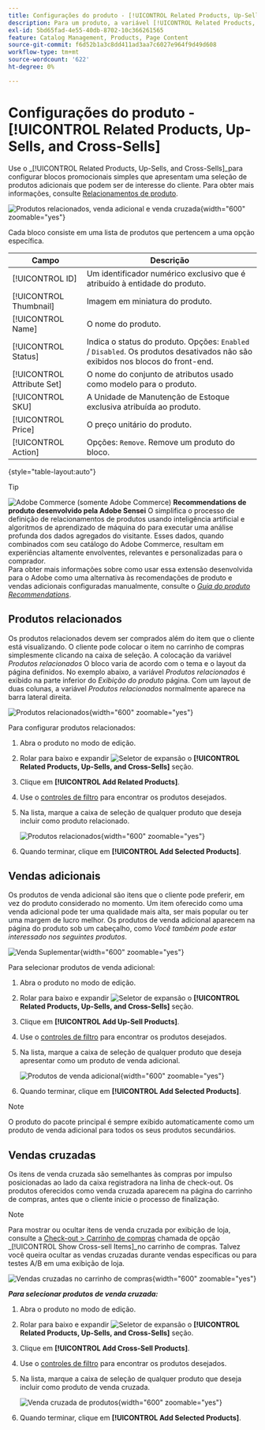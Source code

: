 ```yaml
---
title: Configurações do produto - [!UICONTROL Related Products, Up-Sells, and Cross-Sells]
description: Para um produto, a variável [!UICONTROL Related Products, Up-Sells, and Cross-Sells] as configurações definem blocos promocionais simples na página do produto que destacam uma seleção de produtos adicionais.
exl-id: 5bd65fad-4e55-40db-8702-10c366261565
feature: Catalog Management, Products, Page Content
source-git-commit: f6d52b1a3c8dd411ad3aa7c6027e964f9d49d608
workflow-type: tm+mt
source-wordcount: '622'
ht-degree: 0%

---
```


# Configurações do produto - [!UICONTROL Related Products, Up-Sells, and Cross-Sells]

Use o _[!UICONTROL Related Products, Up-Sells, and Cross-Sells]_para configurar blocos promocionais simples que apresentam uma seleção de produtos adicionais que podem ser de interesse do cliente. Para obter mais informações, consulte [Relacionamentos de produto](../merchandising-promotions/product-relationships.md).

![Produtos relacionados, venda adicional e venda cruzada](./assets/product-related-up-sell-cross-sell.png){width="600" zoomable="yes"}

Cada bloco consiste em uma lista de produtos que pertencem a uma opção específica.

| Campo | Descrição |
|--- |--- |
| [!UICONTROL ID] | Um identificador numérico exclusivo que é atribuído à entidade do produto. |
| [!UICONTROL Thumbnail] | Imagem em miniatura do produto. |
| [!UICONTROL Name] | O nome do produto. |
| [!UICONTROL Status] | Indica o status do produto. Opções: `Enabled` / `Disabled`. Os produtos desativados não são exibidos nos blocos do front-end. |
| [!UICONTROL Attribute Set] | O nome do conjunto de atributos usado como modelo para o produto. |
| [!UICONTROL SKU] | A Unidade de Manutenção de Estoque exclusiva atribuída ao produto. |
| [!UICONTROL Price] | O preço unitário do produto. |
| [!UICONTROL Action] | Opções: `Remove`. Remove um produto do bloco. |

{style="table-layout:auto"}

>[!TIP]
>
>![Adobe Commerce](../assets/adobe-logo.svg) (somente Adobe Commerce) **Recommendations de produto desenvolvido pela Adobe Sensei** O simplifica o processo de definição de relacionamentos de produtos usando inteligência artificial e algoritmos de aprendizado de máquina do para executar uma análise profunda dos dados agregados do visitante. Esses dados, quando combinados com seu catálogo do Adobe Commerce, resultam em experiências altamente envolventes, relevantes e personalizadas para o comprador.
><br/>
>Para obter mais informações sobre como usar essa extensão desenvolvida para o Adobe como uma alternativa às recomendações de produto e vendas adicionais configuradas manualmente, consulte o _[Guia do produto Recommendations](https://experienceleague.adobe.com/docs/commerce-merchant-services/product-recommendations/guide-overview.html)_.

## Produtos relacionados

Os produtos relacionados devem ser comprados além do item que o cliente está visualizando. O cliente pode colocar o item no carrinho de compras simplesmente clicando na caixa de seleção. A colocação da variável _Produtos relacionados_ O bloco varia de acordo com o tema e o layout da página definidos. No exemplo abaixo, a variável _Produtos relacionados_ é exibido na parte inferior do _Exibição do produto_ página. Com um layout de duas colunas, a variável _Produtos relacionados_ normalmente aparece na barra lateral direita.

![Produtos relacionados](./assets/storefront-product-related-products.png){width="600" zoomable="yes"}

Para configurar produtos relacionados:

1. Abra o produto no modo de edição.

1. Rolar para baixo e expandir ![Seletor de expansão](../assets/icon-display-expand.png) o **[!UICONTROL Related Products, Up-Sells, and Cross-Sells]** seção.

1. Clique em **[!UICONTROL Add Related Products]**.

1. Use o [controles de filtro](../getting-started/admin-grid-controls.md) para encontrar os produtos desejados.

1. Na lista, marque a caixa de seleção de qualquer produto que deseja incluir como produto relacionado.

   ![Produtos relacionados](./assets/products-related-add.png){width="600" zoomable="yes"}

1. Quando terminar, clique em **[!UICONTROL Add Selected Products]**.

## Vendas adicionais

Os produtos de venda adicional são itens que o cliente pode preferir, em vez do produto considerado no momento. Um item oferecido como uma venda adicional pode ter uma qualidade mais alta, ser mais popular ou ter uma margem de lucro melhor. Os produtos de venda adicional aparecem na página do produto sob um cabeçalho, como _Você também pode estar interessado nos seguintes produtos_.

![Venda Suplementar](./assets/storefront-product-upsell.png){width="600" zoomable="yes"}

Para selecionar produtos de venda adicional:

1. Abra o produto no modo de edição.

1. Rolar para baixo e expandir ![Seletor de expansão](../assets/icon-display-expand.png) o **[!UICONTROL Related Products, Up-Sells, and Cross-Sells]** seção.

1. Clique em **[!UICONTROL Add Up-Sell Products]**.

1. Use o [controles de filtro](../getting-started/admin-grid-controls.md) para encontrar os produtos desejados.

1. Na lista, marque a caixa de seleção de qualquer produto que deseja apresentar como um produto de venda adicional.

   ![Produtos de venda adicional](./assets/product-up-sell-add.png){width="600" zoomable="yes"}

1. Quando terminar, clique em **[!UICONTROL Add Selected Products]**.

>[!NOTE]
>
>O produto do pacote principal é sempre exibido automaticamente como um produto de venda adicional para todos os seus produtos secundários.

## Vendas cruzadas

Os itens de venda cruzada são semelhantes às compras por impulso posicionadas ao lado da caixa registradora na linha de check-out. Os produtos oferecidos como venda cruzada aparecem na página do carrinho de compras, antes que o cliente inicie o processo de finalização.

>[!NOTE]
>
>Para mostrar ou ocultar itens de venda cruzada por exibição de loja, consulte a [Check-out > Carrinho de compras](../configuration-reference/sales/checkout.md) chamada de opção _[!UICONTROL Show Cross-sell Items]_no carrinho de compras. Talvez você queira ocultar as vendas cruzadas durante vendas específicas ou para testes A/B em uma exibição de loja.

![Vendas cruzadas no carrinho de compras](./assets/storefront-cart-cross-sells.png){width="600" zoomable="yes"}

**_Para selecionar produtos de venda cruzada:_**

1. Abra o produto no modo de edição.

1. Rolar para baixo e expandir ![Seletor de expansão](../assets/icon-display-expand.png) o **[!UICONTROL Related Products, Up-Sells, and Cross-Sells]** seção.

1. Clique em **[!UICONTROL Add Cross-Sell Products]**.

1. Use o [controles de filtro](../getting-started/admin-grid-controls.md) para encontrar os produtos desejados.

1. Na lista, marque a caixa de seleção de qualquer produto que deseja incluir como produto de venda cruzada.

   ![Venda cruzada de produtos](./assets/product-cross-sell-add.png){width="600" zoomable="yes"}

1. Quando terminar, clique em **[!UICONTROL Add Selected Products]**.
